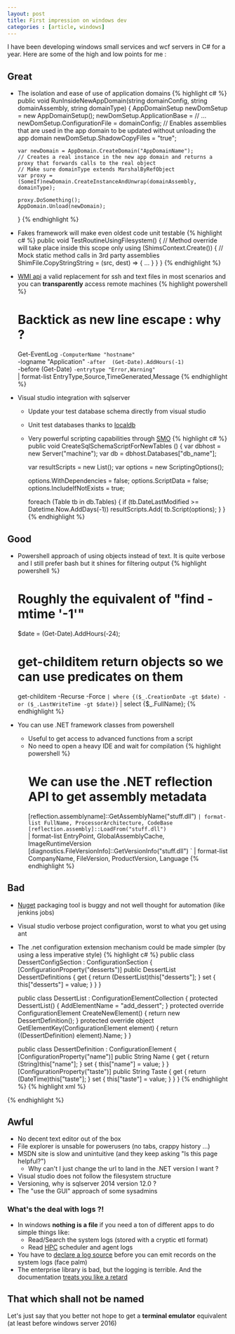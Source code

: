 ```yaml
---
layout: post
title: First impression on windows dev
categories : [article, windows]
---
```


I have been developing windows small services and wcf servers in C# for a year.
Here are some of the high and low points for me :

## Great

* The isolation and ease of use of application domains
{% highlight c# %}
  public void RunInsideNewAppDomain(string domainConfig, string domainAssembly, string domainType) {
      AppDomainSetup newDomSetup = new AppDomainSetup();
      newDomSetup.ApplicationBase = // ...
      newDomSetup.ConfigurationFile = domainConfig;
      // Enables assemblies that are used in the app domain to be updated without unloading the app domain
      newDomSetup.ShadowCopyFiles = "true";

      var newDomain = AppDomain.CreateDomain("AppDomainName");
      // Creates a real instance in the new app domain and returns a proxy that forwards calls to the real object
      // Make sure domainType extends MarshalByRefObject
      var proxy = (SomeIf)newDomain.CreateInstanceAndUnwrap(domainAssembly, domainType);

      proxy.DoSomething();
      AppDomain.Unload(newDomain);
  }
{% endhighlight %}
* Fakes framework will make even oldest code unit testable
{% highlight c# %}
  public void TestRoutineUsingFilesystem() {
      // Method override will take place inside this scope only
      using (ShimsContext.Create()) {
          // Mock static method calls in 3rd party assemblies
          ShimFile.CopyStringString = (src, dest) => { ... }
      }
  }
{% endhighlight %}
* [WMI api][0] a valid replacement for ssh and text files in most scenarios and you can **transparently** access remote machines
{% highlight powershell %}
  # Backtick as new line escape : why ?
  Get-EventLog                                            `
    -ComputerName "hostname"                              `
    -logname "Application"                                `
    -after  (Get-Date).AddHours(-1)                       `
    -before (Get-Date)                                    `
    -entrytype "Error,Warning"                            `
    | format-list EntryType,Source,TimeGenerated,Message
{% endhighlight %}
* Visual studio integration with sqlserver
  * Update your test database schema directly from visual studio
  * Unit test databases thanks to [localdb][6]
  * Very powerful scripting capabilities through [SMO][5]
{% highlight c# %}
  public void CreateSqlSchemaScriptForNewTables () {
      var dbhost = new Server("machine");
      var db = dbhost.Databases["db_name"];

      var resultScripts = new List<StringCollection>();
      var options = new ScriptingOptions();

      options.WithDependencies = false;
      options.ScriptData = false;
      options.IncludeIfNotExists = true;

      foreach (Table tb in db.Tables) {
          if (tb.DateLastModified >= Datetime.Now.AddDays(-1))
              resultScripts.Add( tb.Script(options);
      }
  }
{% endhighlight %}

## Good

* Powershell approach of using objects instead of text. It is quite verbose and I still prefer bash but it shines for filtering output
{% highlight powershell %}
    # Roughly the equivalent of "find -mtime '-1'"
    $date = (Get-Date).AddHours(-24);

    # get-childitem return objects so we can use predicates on them
    get-childitem -Recurse -Force                                          `
    | where {($_.CreationDate -gt $date) -or ($_.LastWriteTime -gt $date)} `
    | select {$_.FullName};
{% endhighlight %}
* You can use .NET framework classes from powershell
  * Useful to get access to advanced functions from a script
  * No need to open a heavy IDE and wait for compilation
{% highlight powershell %}
    # We can use the .NET reflection API to get assembly metadata
    [reflection.assemblyname]::GetAssemblyName("stuff.dll")                 `
        | format-list FullName, ProcessorArchitecture, CodeBase
    [reflection.assembly]::LoadFrom("stuff.dll")                            `
        | format-list EntryPoint, GlobalAssemblyCache, ImageRuntimeVersion
    [diagnostics.FileVersionInfo]::GetVersionInfo("stuff.dll")              `
        | format-list CompanyName, FileVersion, ProductVersion, Language
{% endhighlight %}

## Bad

* [Nuget][3] packaging tool is buggy and not well thought for automation (like jenkins jobs)
* Visual studio verbose project configuration, worst to what you get using ant
* The .net configuration extension mechanism could be made simpler (by using a less imperative style)
{% highlight c# %}
  public class DessertConfigSection : ConfigurationSection {
      [ConfigurationProperty("desserts")]
      public DessertList DessertDefinitions
      {
          get { return (DessertList)this["desserts"];  }
          set { this["desserts"] = value; }
      }
  }

  public class DessertList : ConfigurationElementCollection {
      protected DessertList() {
          AddElementName = "add_dessert";
      }
      protected override ConfigurationElement CreateNewElement() {
          return new DessertDefinition();
      }
      protected override object GetElementKey(ConfigurationElement element) {
          return ((DessertDefinition) element).Name;
      }
  }

  public class DessertDefinition : ConfigurationElement {
      [ConfigurationProperty("name")]
      public String Name {
          get { return (String)this["name"]; }
          set { this["name"] = value; }
      }
      [ConfigurationProperty("taste")]
      public String Taste {
          get { return (DateTime)this["taste"]; }
          set { this["taste"] = value; }
      }
  }
{% endhighlight %}
{% highlight xml %}
  <configuration>
    <configSections>
      <section name="sweets" type="DessertConfigSection"/>
    </configSections>

    <sweets>
        <desserts>
          <add_dessert name="BananaSplit"   taste="yummy"/>
          <add_dessert name="BananaFlambee" taste="oh yeah"/>
       </desserts>
    </sweets>
  </configuration>
{% endhighlight %}

## Awful

* No decent text editor out of the box
* File explorer is unsable for powerusers (no tabs, crappy history ...)
* MSDN site is slow and unintuitive (and they keep asking "Is this page helpful?") 
  * Why can't I just change the url to land in the .NET version I want ?
* Visual studio does not follow the filesystem structure
* Versioning, why is sqlserver 2014 version 12.0 ?
* The "use the GUI" approach of some sysadmins

### What's the deal with logs ?!

* In windows **nothing is a file** if you need a ton of different apps to do simple things like:
  * Read/Search the system logs (stored with a cryptic etl format)
  * Read [HPC][1] scheduler and agent logs
* You have to [declare a log source][4] before you can emit records on the system logs (face palm)
* The enterprise library is bad, but the logging is terrible. And the documentation [treats you like a retard][2]

## That which shall not be named

Let's just say that you better not hope to get a **terminal emulator** equivalent (at least before windows server 2016)

[0]: https://msdn.microsoft.com/en-us/library/aa394585(v=vs.85).aspx
[1]: https://technet.microsoft.com/en-us/library/jj899572(v=ws.11).aspx
[2]: https://msdn.microsoft.com/en-us/library/dn440731(v=pandp.60).aspx
[3]: http://docs.nuget.org/
[4]: https://msdn.microsoft.com/en-us/library/2awhba7a(v=vs.110).aspx#Examples
[5]: https://msdn.microsoft.com/en-us//library/ms162169.aspx
[6]: https://msdn.microsoft.com/en-us/library/hh510202.aspx#Description

